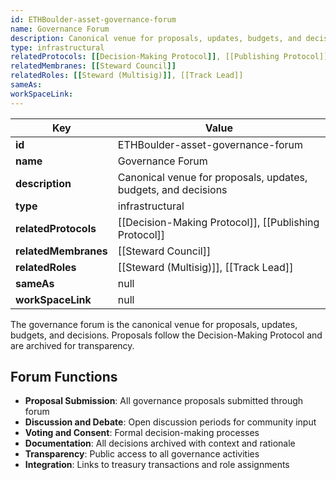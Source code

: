 ```yaml
---
id: ETHBoulder-asset-governance-forum
name: Governance Forum
description: Canonical venue for proposals, updates, budgets, and decisions
type: infrastructural
relatedProtocols: [[Decision-Making Protocol]], [[Publishing Protocol]]
relatedMembranes: [[Steward Council]]
relatedRoles: [[Steward (Multisig)]], [[Track Lead]]
sameAs:
workSpaceLink: 
---
```

<!-- YAML-SNAPSHOT:START -->
| Key | Value |
| --- | ----- |
| **id** | ETHBoulder-asset-governance-forum |
| **name** | Governance Forum |
| **description** | Canonical venue for proposals, updates, budgets, and decisions |
| **type** | infrastructural |
| **relatedProtocols** | [[Decision-Making Protocol]], [[Publishing Protocol]] |
| **relatedMembranes** | [[Steward Council]] |
| **relatedRoles** | [[Steward (Multisig)]], [[Track Lead]] |
| **sameAs** | null |
| **workSpaceLink** | null |

<!-- YAML-SNAPSHOT:END -->
The governance forum is the canonical venue for proposals, updates, budgets, and decisions. Proposals follow the Decision-Making Protocol and are archived for transparency.

## Forum Functions

- **Proposal Submission**: All governance proposals submitted through forum
- **Discussion and Debate**: Open discussion periods for community input
- **Voting and Consent**: Formal decision-making processes
- **Documentation**: All decisions archived with context and rationale
- **Transparency**: Public access to all governance activities
- **Integration**: Links to treasury transactions and role assignments